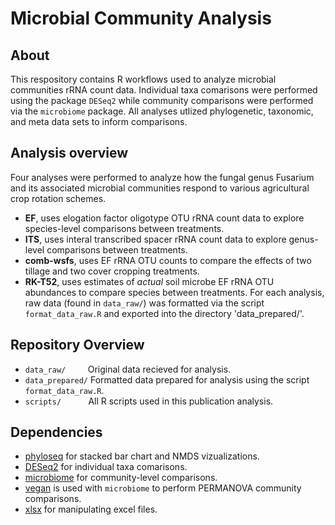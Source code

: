 # Microbial Community Analysis 

## About
This respository contains R workflows used to analyze microbial communities rRNA count data. Individual taxa comarisons were performed using the package `DESeq2` while community comparisons were performed via the `microbiome` package. All analyses utlized phylogenetic, taxonomic, and meta data sets to inform comparisons.

## Analysis overview
Four analyses were performed to analyze how the fungal genus Fusarium and its associated microbial communities respond to various agricultural crop rotation schemes.
* **EF**, uses elogation factor oligotype OTU rRNA count data to explore species-level comparisons between treatments.
* **ITS**, uses interal transcribed spacer rRNA count data to explore genus-level comparisons between treatments.
* **comb-wsfs**, uses EF rRNA OTU counts to compare the effects of two tillage and two cover cropping treatments.
* **RK-T52**, uses estimates of *actual* soil microbe EF rRNA OTU abundances to compare species between treatments.
For each analysis, raw data (found in `data_raw/`) was formatted via the script `format_data_raw.R` and exported into the directory 'data_prepared/'. 

## Repository Overview
* `data_raw/`&nbsp;&nbsp;&nbsp;&nbsp;&nbsp;&nbsp;&nbsp;&nbsp;&nbsp;Original data recieved for analysis.
* `data_prepared/`&nbsp;Formatted data prepared for analysis using the script `format_data_raw.R`.
* `scripts/`&nbsp;&nbsp;&nbsp;&nbsp;&nbsp;&nbsp;&nbsp;&nbsp;&nbsp;&nbsp;&nbsp;All R scripts used in this publication analysis.

## Dependencies
* [phyloseq](https://joey711.github.io/phyloseq/) for stacked bar chart and NMDS vizualizations.
* [DESeq2](https://bioconductor.org/packages/release/bioc/html/DESeq2.html) for individual taxa comarisons.
* [microbiome](https://microbiome.github.io/) for community-level comparisons.
* [vegan](https://cran.r-project.org/web/packages/vegan/index.html) is used with `microbiome` to perform PERMANOVA community comparisons.
* [xlsx](https://cran.r-project.org/web/packages/xlsx/index.html) for manipulating excel files.
